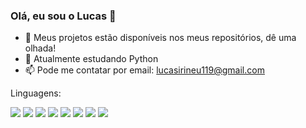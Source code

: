 ### Olá, eu sou o Lucas 👋

- 🔭 Meus projetos estão disponíveis nos meus repositórios, dê uma olhada! 
- 🌱 Atualmente estudando Python
- 📫 Pode me contatar por email: lucasirineu119@gmail.com

Linguagens:

<img src="{ 	https://img.shields.io/badge/JavaScript-323330?style=for-the-badge&logo=javascript&logoColor=F7DF1E }" />

<img src="{ 	https://img.shields.io/badge/TypeScript-007ACC?style=for-the-badge&logo=typescript&logoColor=white }" />

<img src="{BadgeURLHere}" />
<img src="{BadgeURLHere}" />
<img src="{BadgeURLHere}" />
<img src="{BadgeURLHere}" />
<img src="{BadgeURLHere}" />
<img src="{BadgeURLHere}" />
